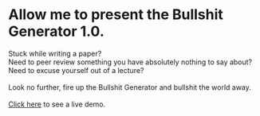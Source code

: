 <h1>Allow me to present the Bullshit Generator 1.0.</h1>

Stuck while writing a paper?<br>Need to peer review something you have absolutely nothing to say about?<br>Need to excuse yourself out of a lecture?<br><br>
Look no further, fire up the Bullshit Generator and bullshit the world away.<br><br>
<a href="http://muff1n.eu/bullshit">Click here</a> to see a live demo.
